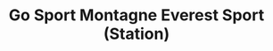 ---
title: "Go Sport Montagne Everest Sport (Station)"
url: /aussois/go-sport-montagne-everest-sport-station/
shop: Sport
---